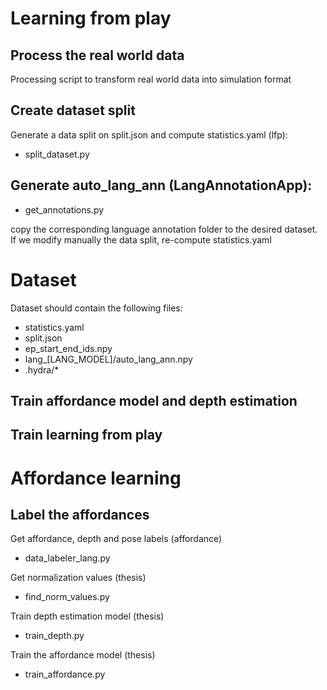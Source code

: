 # Learning from play
## Process the real world data
Processing script to transform real world data into simulation format

## Create dataset split
Generate a data split on split.json and compute statistics.yaml (lfp):
- split_dataset.py

## Generate auto_lang_ann (LangAnnotationApp):
- get_annotations.py

copy the corresponding language annotation folder to the desired dataset.
If we modify manually the data split, re-compute statistics.yaml

# Dataset
Dataset should contain the following files:
- statistics.yaml
- split.json
- ep_start_end_ids.npy
- lang_[LANG_MODEL]/auto_lang_ann.npy
- .hydra/*

## Train affordance model and depth estimation

## Train learning from play

# Affordance learning
## Label the affordances
Get affordance, depth and pose labels (affordance)
- data_labeler_lang.py

Get normalization values (thesis)
- find_norm_values.py

Train depth estimation model (thesis)
- train_depth.py

Train the affordance model (thesis)
- train_affordance.py
